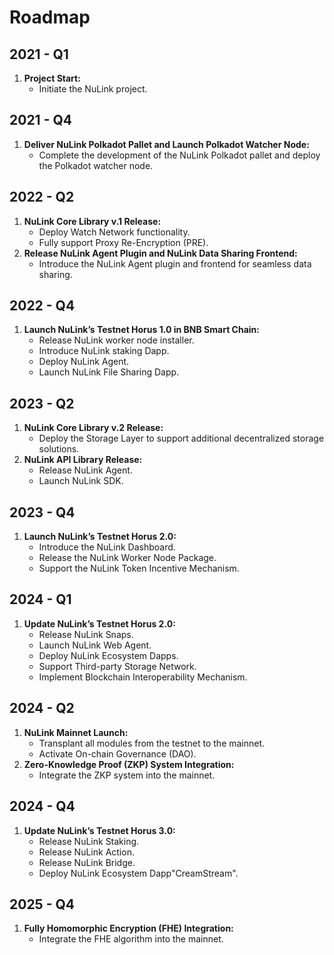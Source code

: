 # Roadmap

## 2021 - Q1

1. **Project Start:**
   - Initiate the NuLink project.

## 2021 - Q4

1. **Deliver NuLink Polkadot Pallet and Launch Polkadot Watcher Node:**
   - Complete the development of the NuLink Polkadot pallet and deploy the Polkadot watcher node.

## 2022 - Q2

1. **NuLink Core Library v.1 Release:**
   - Deploy Watch Network functionality.
   - Fully support Proxy Re-Encryption (PRE).
2. **Release NuLink Agent Plugin and NuLink Data Sharing Frontend:**
   - Introduce the NuLink Agent plugin and frontend for seamless data sharing.

## 2022 - Q4

1. **Launch NuLink’s Testnet Horus 1.0 in BNB Smart Chain:**
   - Release NuLink worker node installer.
   - Introduce NuLink staking Dapp.
   - Deploy NuLink Agent.
   - Launch NuLink File Sharing Dapp.

## 2023 - Q2

1. **NuLink Core Library v.2 Release:**
   - Deploy the Storage Layer to support additional decentralized storage solutions.
2. **NuLink API Library Release:**
   - Release NuLink Agent.
   - Launch NuLink SDK.

## 2023 - Q4

1. **Launch NuLink’s Testnet Horus 2.0:**
   - Introduce the NuLink Dashboard.
   - Release the NuLink Worker Node Package.
   - Support the NuLink Token Incentive Mechanism.

## 2024 - Q1

1. **Update NuLink’s Testnet Horus 2.0:**
   - Release NuLink Snaps.
   - Launch NuLink Web Agent.
   - Deploy NuLink Ecosystem Dapps.
   - Support Third-party Storage Network.
   - Implement Blockchain Interoperability Mechanism.

## 2024 - Q2

1. **NuLink Mainnet Launch:**
   - Transplant all modules from the testnet to the mainnet.
   - Activate On-chain Governance (DAO).
2. **Zero-Knowledge Proof (ZKP) System Integration:**
   - Integrate the ZKP system into the mainnet.

## 2024 - Q4

1. **Update NuLink’s Testnet Horus 3.0:**
   - Release NuLink Staking.
   - Release NuLink Action.
   - Release NuLink Bridge.
   - Deploy NuLink Ecosystem Dapp"CreamStream".

## 2025 - Q4

1. **Fully Homomorphic Encryption (FHE) Integration:**
   - Integrate the FHE algorithm into the mainnet.
